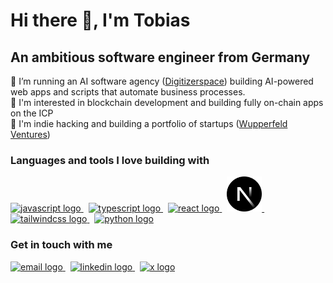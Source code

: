 # Hi there 👋, I'm Tobias

## An ambitious software engineer from Germany

🤖 I’m running an AI software agency (<a href="https://digitizerspace.com/">Digitizerspace</a>) building AI-powered web apps and scripts that automate business processes.
<br/>
🔐 I'm interested in blockchain development and building fully on-chain apps on the ICP
<br/>
🚀 I'm indie hacking and building a portfolio of startups (<a href="https://wupperfeld.org/">Wupperfeld Ventures</a>)

### Languages and tools I love building with
<div>
  <a href="https://developer.mozilla.org/en-US/docs/Web/javascript">
    <img src="https://pluspng.com/img-png/javascript-vector-png-javascript-vector-logo-600.png" alt="javascript logo" height="56"/>
  </a>
  &nbsp;
  <a href="https://www.typescriptlang.org/docs/home.html">
    <img src="https://cdn.icon-icons.com/icons2/2415/PNG/512/typescript_original_logo_icon_146317.png" alt="typescript logo" height="56"/>
  </a>
  &nbsp;
  <a href="https://reactjs.org/docs/getting-started.html">
    <img src="https://logos-download.com/wp-content/uploads/2016/09/React_logo_logotype_emblem.png" alt="react logo" height="56"/>
  </a>
  &nbsp;
  <a href="https://nextjs.org/">
    <img src="https://github.com/marcbruederlin/vscode-next-icons/raw/HEAD/marketplace-icon.png" alt="nextjs logo" height="56"/>
  </a>
  &nbsp;
  <a href="https://tailwindcss.com/">
    <img src="https://upload.wikimedia.org/wikipedia/commons/d/d5/Tailwind_CSS_Logo.svg" alt="tailwindcss logo" height="56"/>
  </a>
  &nbsp;
  <a href="https://python.org/">
    <img src="https://s3.dualstack.us-east-2.amazonaws.com/pythondotorg-assets/media/community/logos/python-logo-only.png" alt="python logo" height="56"/>
  </a>
</div>
  
### Get in touch with me
<div>
  <a href="mailto:tobias@wupperfeld.org">
    <img src="https://cdn4.iconfinder.com/data/icons/social-messaging-ui-color-squares-01/3/70-1024.png" alt="email logo" height="40"/>
  </a>
  &nbsp;
  <a href="https://www.linkedin.com/in/tobias-wupperfeld/">
    <img src="https://pngimg.com/uploads/linkedIn/linkedIn_PNG39.png" alt="linkedin logo" height="40"/>
  </a>
  &nbsp;
  <a href="https://www.x.com/tobiaswup/">
    <img src="https://cdn.mos.cms.futurecdn.net/eTtFuVeKTwqTD42PYMLWuA-1200-80.jpg.webp" alt="x logo" height="40"/>
  </a>
</div>
